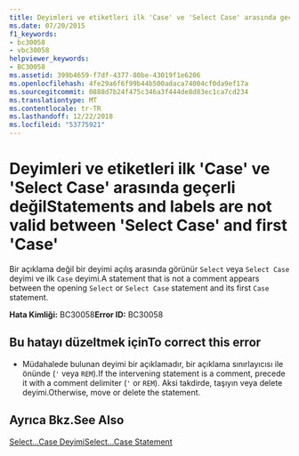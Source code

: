 ```yaml
---
title: Deyimleri ve etiketleri ilk 'Case' ve 'Select Case' arasında geçerli değil
ms.date: 07/20/2015
f1_keywords:
- bc30058
- vbc30058
helpviewer_keywords:
- BC30058
ms.assetid: 399b4659-f7df-4377-80be-43019f1e6206
ms.openlocfilehash: 4fe29a6f6f99b44b500adaca74004cf0da9ef17a
ms.sourcegitcommit: 0888d7b24f475c346a3f444de8d83ec1ca7cd234
ms.translationtype: MT
ms.contentlocale: tr-TR
ms.lasthandoff: 12/22/2018
ms.locfileid: "53775921"
---
```

# <a name="statements-and-labels-are-not-valid-between-select-case-and-first-case"></a><span data-ttu-id="07f31-102">Deyimleri ve etiketleri ilk 'Case' ve 'Select Case' arasında geçerli değil</span><span class="sxs-lookup"><span data-stu-id="07f31-102">Statements and labels are not valid between 'Select Case' and first 'Case'</span></span>
<span data-ttu-id="07f31-103">Bir açıklama değil bir deyimi açılış arasında görünür `Select` veya `Select Case` deyimi ve ilk `Case` deyimi.</span><span class="sxs-lookup"><span data-stu-id="07f31-103">A statement that is not a comment appears between the opening `Select` or `Select Case` statement and its first `Case` statement.</span></span>  
  
 <span data-ttu-id="07f31-104">**Hata Kimliği:** BC30058</span><span class="sxs-lookup"><span data-stu-id="07f31-104">**Error ID:** BC30058</span></span>  
  
## <a name="to-correct-this-error"></a><span data-ttu-id="07f31-105">Bu hatayı düzeltmek için</span><span class="sxs-lookup"><span data-stu-id="07f31-105">To correct this error</span></span>  
  
-   <span data-ttu-id="07f31-106">Müdahalede bulunan deyimi bir açıklamadır, bir açıklama sınırlayıcısı ile önünde (`'` veya `REM`).</span><span class="sxs-lookup"><span data-stu-id="07f31-106">If the intervening statement is a comment, precede it with a comment delimiter (`'` or `REM`).</span></span> <span data-ttu-id="07f31-107">Aksi takdirde, taşıyın veya delete deyimi.</span><span class="sxs-lookup"><span data-stu-id="07f31-107">Otherwise, move or delete the statement.</span></span>  
  
## <a name="see-also"></a><span data-ttu-id="07f31-108">Ayrıca Bkz.</span><span class="sxs-lookup"><span data-stu-id="07f31-108">See Also</span></span>  
 [<span data-ttu-id="07f31-109">Select...Case Deyimi</span><span class="sxs-lookup"><span data-stu-id="07f31-109">Select...Case Statement</span></span>](../../visual-basic/language-reference/statements/select-case-statement.md)
